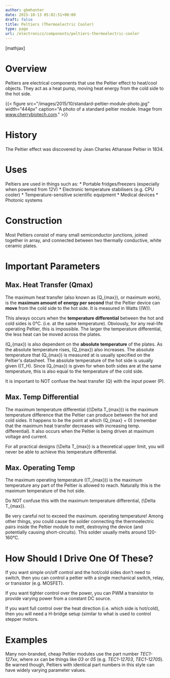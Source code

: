 ```yaml
---
author: gbmhunter
date: 2015-10-13 05:02:51+00:00
draft: false
title: Peltiers (Thermoelectric Cooler)
type: page
url: /electronics/components/peltiers-thermoelectric-cooler
---
```


[mathjax]

# Overview

Peltiers are electrical components that use the Peltier effect to heat/cool objects. They act as a heat pump, moving heat energy from the cold side to the hot side.

{{< figure src="/images/2015/10/standard-peltier-module-photo.jpg" width="444px" caption="A photo of a standard peltier module. Image from www.cherrybiotech.com."  >}}

# History

The Peltier effect was discovered by Jean Charles Athanase Peltier in 1834.

# Uses

Peltiers are used in things such as:  * Portable fridges/freezers (especially when powered from 12V)  * Electronic temperature stabilisers (e.g. CPU cooler)  * Temperature-sensitive scientific equipment  * Medical devices  * Photonic systems

# Construction

Most Peltiers consist of many small semiconductor junctions, joined together in array, and connected between two thermally conductive, white ceramic plates.

# Important Parameters

## Max. Heat Transfer (Qmax)

The maximum heat transfer (also known as \(Q_{max}\), or maximum work), is the **maximum amount of energy per second** that the Peltier device can **move** from the cold side to the hot side. It is measured in Watts (\(W\)).

This always occurs when the **temperature differential** between the hot and cold sides is 0°C. (i.e. at the same temperature). Obviously, for any real-life operating Peltier, this is impossible. The larger the temperature differential, the less heat can be moved across the plates.

\(Q_{max}\) is also dependent on the **absolute temperature** of the plates. As the absolute temperature rises, \(Q_{max}\) also increases. The absolute temperature that \(Q_{max}\) is measured at is usually specified on the Peltier's datasheet. The absolute temperature of the hot side is usually given (\(T_H\). Since \(Q_{max}\) is given for when both sides are at the same temperature, this is also equal to the temperature of the cold side.

It is important to NOT confuse the heat transfer \(Q\) with the input power \(P\).

## Max. Temp Differential

The maximum temperature differential (\(\Delta T_{max}\)) is the maximum temperature difference that the Peltier can produce between the hot and cold sides. It happens to be the point at which \(Q_{max} = 0\) (remember that the maximum heat transfer decreases with increasing temp. differential). It also occurs when the Peltier is being driven at maximum voltage and current.

For all practical designs \(\Delta T_{max}\) is a theoretical upper limit, you will never be able to achieve this temperature differential.

## Max. Operating Temp

The maximum operating temperature (\(T_{max}\)) is the maximum temperature any part of the Peltier is allowed to reach. Naturally this is the maximum temperature of the hot side.

Do NOT confuse this with the maximum temperature differential, \(\Delta T_{max}\).

Be very careful not to exceed the maximum. operating temperature! Among other things, you could cause the solder connecting the thermoelectric pairs inside the Peltier module to melt, destroying the device (and potentially causing short-circuits). This solder usually melts around 120-160°C.

# How Should I Drive One Of These?

If you want simple on/off control and the hot/cold sides don't need to switch, then you can control a peltier with a single mechanical switch, relay, or transistor (e.g. MOSFET).

If you want tighter control over the power, you can PWM a transistor to provide varying power from a constant DC source.

If you want full control over the heat direction (i.e. which side is hot/cold), then you will need a H-bridge setup (similar to what is used to control stepper motors.

# Examples

Many non-branded, cheap Peltier modules use the part number _TEC1-127xx_, where _xx_ can be things like _03_ or _05_ (e.g. _TEC1-12703_, _TEC1-12705_). Be warned though, Peltiers with identical part numbers in this style can have widely varying parameter values.
